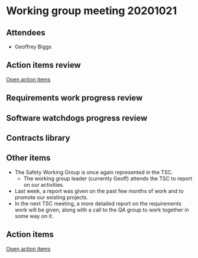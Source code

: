 # Working group meeting 20201021

## Attendees

- Geoffrey Biggs

## Action items review

[Open action items](https://github.com/ros-safety/safety_working_group/projects/1)


## Requirements work progress review


## Software watchdogs progress review


## Contracts library


## Other items

- The Safety Working Group is once again represented in the TSC.
  - The working group leader (currently Geoff) attends the TSC to report on our activities.
- Last week, a report was given on the past few months of work and to promote our existing projects.
- In the next TSC meeting, a more detailed report on the requirements work will be given, along with a call to the QA group to work together in some way on it.


## Action items

[Open action items](https://github.com/ros2/safety_working_group/issues)
